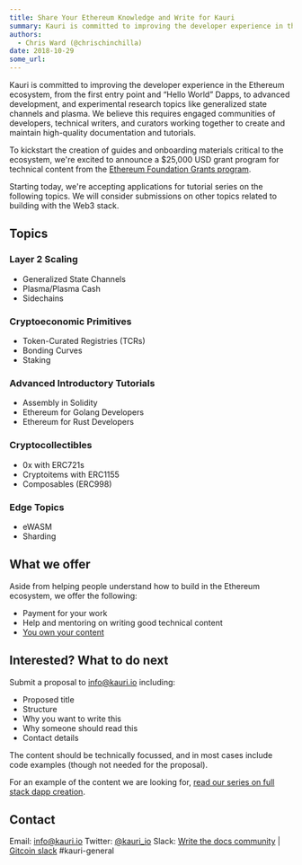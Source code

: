 ```yaml
---
title: Share Your Ethereum Knowledge and Write for Kauri
summary: Kauri is committed to improving the developer experience in the Ethereum ecosystem, from the first entry point and “Hello World” Dapps, to advanced development, and experimental research topics like generalized state channels and plasma. We believe this requires engaged communities of developers, technical writers, and curators working together to create and maintain high-quality documentation and tutorials. To kickstart the creation of guides and onboarding materials critical to the ecosystem,
authors:
  - Chris Ward (@chrischinchilla)
date: 2018-10-29
some_url: 
---
```


Kauri is committed to improving the developer experience in the Ethereum ecosystem, from the first entry point and “Hello World” Dapps, to advanced development, and experimental research topics like generalized state channels and plasma. We believe this requires engaged communities of developers, technical writers, and curators working together to create and maintain high-quality documentation and tutorials.

To kickstart the creation of guides and onboarding materials critical to the ecosystem, we're excited to announce a $25,000 USD grant program for technical content from the [Ethereum Foundation Grants program](https://blog.ethereum.org/2018/10/15/ethereum-foundation-grants-update-wave-4/).

Starting today, we're accepting applications for tutorial series on the following topics. We will consider submissions on other topics related to building with the Web3 stack.

## Topics

### Layer 2 Scaling

* Generalized State Channels
* Plasma/Plasma Cash
* Sidechains

### Cryptoeconomic Primitives

* Token-Curated Registries (TCRs)
* Bonding Curves
* Staking

### Advanced Introductory Tutorials

* Assembly in Solidity
* Ethereum for Golang Developers
* Ethereum for Rust Developers

### Cryptocollectibles

* 0x with ERC721s
* Cryptoitems with ERC1155
* Composables (ERC998)

### Edge Topics

* eWASM
* Sharding

## What we offer

Aside from helping people understand how to build in the Ethereum ecosystem, we offer the following:

* Payment for your work
* Help and mentoring on writing good technical content
* [You own your content](https://beta.kauri.io/terms-of-use)

## Interested? What to do next

Submit a proposal to [info@kauri.io](mailto:info@kauri.io) including:

* Proposed title
* Structure
* Why you want to write this
* Why someone should read this
* Contact details

The content should be technically focussed, and in most cases include code examples (though not needed for the proposal).

For an example of the content we are looking for, [read our series on full stack dapp creation](https://beta.kauri.io/collection/5b8e401ee727370001c942e3/full-stack-dapp-tutorial-series).

## Contact

Email: [info@kauri.io](mailto:info@kauri.io)
Twitter: [@kauri_io](https://twitter.com/kauri_io)
Slack: [Write the docs community](http://slack.writethedocs.org/) | [Gitcoin slack](https://gitcoin.co/slack) #kauri-general
